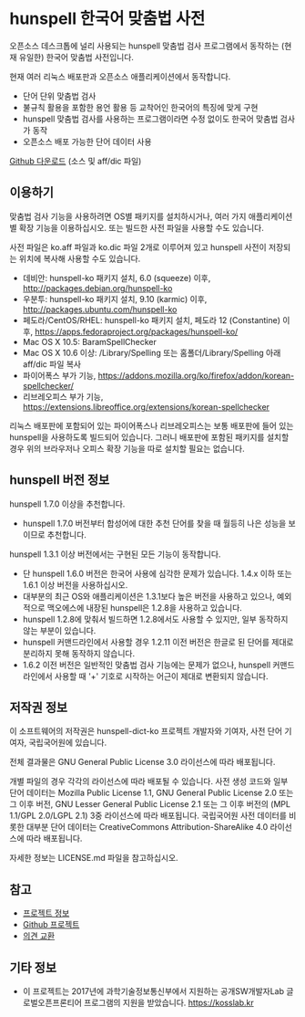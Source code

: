 # hunspell 한국어 맞춤법 사전

오픈소스 데스크톱에 널리 사용되는 hunspell 맞춤법 검사 프로그램에서 동작하는
(현재 유일한) 한국어 맞춤법 사전입니다.

현재 여러 리눅스 배포판과 오픈소스 애플리케이션에서 동작합니다.

 * 단어 단위 맞춤법 검사
 * 불규칙 활용을 포함한 용언 활용 등 교착어인 한국어의 특징에 맞게 구현
 * hunspell 맞춤법 검사를 사용하는 프로그램이라면 수정 없이도 한국어 맞춤법 검사가 동작
 * 오픈소스 배포 가능한 단어 데이터 사용

[Github 다운로드](https://github.com/spellcheck-ko/hunspell-dict-ko/releases)
(소스 및 aff/dic 파일)

## 이용하기

맞춤법 검사 기능을 사용하려면 OS별 패키지를 설치하시거나, 여러 가지
애플리케이션별 확장 기능을 이용하십시오. 또는 빌드한 사전 파일을 사용할 수도
있습니다.

사전 파일은 ko.aff 파일과 ko.dic 파일 2개로 이루어져 있고 hunspell
사전이 저장되는 위치에 복사해 사용할 수도 있습니다.

 * 데비안: hunspell-ko 패키지 설치, 6.0 (squeeze) 이후,
   <http://packages.debian.org/hunspell-ko>
 * 우분투: hunspell-ko 패키지 설치, 9.10 (karmic) 이후,
   <http://packages.ubuntu.com/hunspell-ko>
 * 페도라/CentOS/RHEL: hunspell-ko 패키지 설치, 페도라 12 (Constantine) 이후,
   <https://apps.fedoraproject.org/packages/hunspell-ko/>
 * Mac OS X 10.5: BaramSpellChecker
 * Mac OS X 10.6 이상: /Library/Spelling 또는 홈폴더/Library/Spelling
   아래 aff/dic 파일 복사
 * 파이어폭스 부가 기능,
   <https://addons.mozilla.org/ko/firefox/addon/korean-spellchecker/>
 * 리브레오피스 부가 기능,
   <https://extensions.libreoffice.org/extensions/korean-spellchecker>

리눅스 배포판에 포함되어 있는 파이어폭스나 리브레오피스는 보통 배포판에 들어
있는 hunspell을 사용하도록 빌드되어 있습니다. 그러니 배포판에 포함된 패키지를
설치할 경우 위의 브라우저나 오피스 확장 기능을 따로 설치할 필요는 없습니다.

## hunspell 버전 정보

hunspell 1.7.0 이상을 추천합니다.

 * hunspell 1.7.0 버전부터 합성어에 대한 추천 단어를 찾을 때 월등히 나은
   성능을 보이므로 추천합니다.

hunspell 1.3.1 이상 버전에서는 구현된 모든 기능이 동작합니다.

 * 단 hunspell 1.6.0 버전은 한국어 사용에 심각한 문제가 있습니다. 1.4.x
   이하 또는 1.6.1 이상 버전을 사용하십시오.
 * 대부분의 최근 OS와 애플리케이션은 1.3.1보다 높은 버전을 사용하고 있으나,
   예외적으로 맥오에스에 내장된 hunspell은 1.2.8을 사용하고 있습니다.
 * hunspell 1.2.8에 맞춰서 빌드하면 1.2.8에서도 사용할 수 있지만, 일부
   동작하지 않는 부분이 있습니다.
 * hunspell 커맨드라인에서 사용할 경우 1.2.11 이전 버전은 한글로 된 단어를
   제대로 분리하지 못해 동작하지 않습니다.
 * 1.6.2 이전 버전은 일반적인 맞춤법 검사 기능에는 문제가 없으나, hunspell
   커맨드라인에서 사용할 때 '+' 기호로 시작하는 어근이 제대로 변환되지 않습니다.

## 저작권 정보

이 소프트웨어의 저작권은 hunspell-dict-ko 프로젝트 개발자와 기여자, 사전 단어
기여자, 국립국어원에 있습니다.

전체 결과물은 GNU General Public License 3.0 라이선스에 따라 배포됩니다.

개별 파일의 경우 각각의 라이선스에 따라 배포될 수 있습니다. 사전 생성 코드와
일부 단어 데이터는 Mozilla Public License 1.1, GNU General Public License 2.0
또는 그 이후 버전, GNU Lesser General Public License 2.1 또는 그 이후 버전의
(MPL 1.1/GPL 2.0/LGPL 2.1) 3중 라이선스에 따라 배포됩니다. 국립국어원 사전
데이터를 비롯한 대부분 단어 데이터는 CreativeCommons Attribution-ShareAlike
4.0 라이선스에 따라 배포됩니다.

자세한 정보는 LICENSE.md 파일을 참고하십시오.

## 참고

 * [프로젝트 정보](https://spellcheck-ko.github.io/)
 * [Github 프로젝트](https://github.com/spellcheck-ko/hunspell-dict-ko/)
 * [의견 교환](https://groups.google.com/group/spellcheck-ko)

## 기타 정보

 * 이 프로젝트는 2017년에 과학기술정보통신부에서 지원하는 공개SW개발자Lab
   글로벌오픈프론티어 프로그램의 지원을 받았습니다. <https://kosslab.kr>
